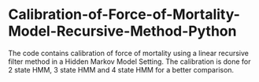 # Calibration-of-Force-of-Mortality-Model-Recursive-Method-Python
The code contains calibration of force of mortality using a linear recursive filter method in a Hidden Markov Model Setting.
The calibration is done for 2 state HMM, 3 state HMM and 4 state HMM for a better comparison. 
